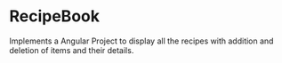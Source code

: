# RecipeBook
Implements a Angular Project to display all the recipes with addition and deletion of items and their details.
